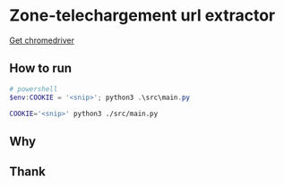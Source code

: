 # Zone-telechargement url extractor

[Get chromedriver](https://chromedriver.chromium.org/downloads)

## How to run

```powershell
# powershell
$env:COOKIE = '<snip>'; python3 .\src\main.py
```
```bash
COOKIE='<snip>' python3 ./src/main.py
```

## Why

## Thank
